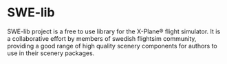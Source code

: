# SWE-lib
SWE-lib project is a free to use library for the X-Plane® flight simulator. It is a collaborative effort by members of swedish flightsim community, providing a good range of high quality scenery components for authors to use in their scenery packages.
